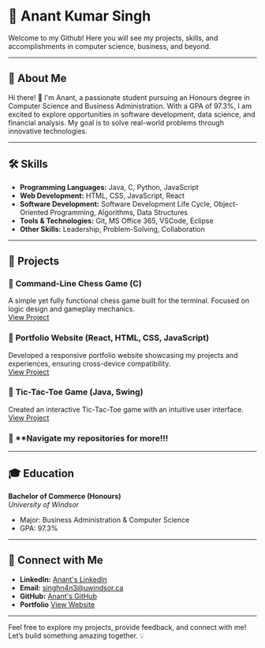 # 🚀 **Anant Kumar Singh**

Welcome to my Github! Here you will see my projects, skills, and accomplishments in computer science, business, and beyond.

---

## 📜 **About Me**

Hi there! 👋 I'm Anant, a passionate student pursuing an Honours degree in Computer Science and Business Administration. With a GPA of 97.3%, I am excited to explore opportunities in software development, data science, and financial analysis. My goal is to solve real-world problems through innovative technologies.

---

## 🛠 **Skills**

- **Programming Languages:** Java, C, Python, JavaScript  
- **Web Development:** HTML, CSS, JavaScript, React 
- **Software Development:** Software Development Life Cycle, Object-Oriented Programming, Algorithms, Data Structures  
- **Tools & Technologies:** Git, MS Office 365, VSCode, Eclipse 
- **Other Skills:** Leadership, Problem-Solving, Collaboration  

---

## 📂 **Projects**

### 🧩 **Command-Line Chess Game** (C)  
A simple yet fully functional chess game built for the terminal. Focused on logic design and gameplay mechanics.  
[View Project](https://github.com/techo-anant/Command_Line_Chess/blob/main/chess.c)

### 🎨 **Portfolio Website** (React, HTML, CSS, JavaScript)  
Developed a responsive portfolio website showcasing my projects and experiences, ensuring cross-device compatibility.  
[View Project](https://github.com/techo-anant/anant-portfolio)

### 📁 **Tic-Tac-Toe Game** (Java, Swing)  
Created an interactive Tic-Tac-Toe game with an intuitive user interface.  
[View Project](https://github.com/techo-anant/Tic-Tac-Toe/blob/main/tttJframe.java)

### 🔎 **Navigate my repositories for more!!!

---

## 🎓 **Education**

**Bachelor of Commerce (Honours)**  
*University of Windsor*  
- Major: Business Administration & Computer Science  
- GPA: 97.3%  

---

## 🤝 **Connect with Me**

- **LinkedIn:** [Anant's LinkedIn](https://www.linkedin.com/in/anantk-singh/)  
- **Email:** [singhn4n3@uwindsor.ca](mailto:singhn4n3@uwindsor.ca)  
- **GitHub:** [Anant's GitHub](https://github.com/techo-anant)
- **Portfolio** [View Website](https://techo-anant.github.io/anant-portfolio/)

---

Feel free to explore my projects, provide feedback, and connect with me! Let’s build something amazing together. 💡

<!--
**techo-anant/techo-anant** is a ✨ _special_ ✨ repository because its `README.md` (this file) appears on your GitHub profile.

Here are some ideas to get you started:

- 🔭 I’m currently working on ...
- 🌱 I’m currently learning ...
- 👯 I’m looking to collaborate on ...
- 🤔 I’m looking for help with ...
- 💬 Ask me about ...
- 📫 How to reach me: ...
- 😄 Pronouns: ...
- ⚡ Fun fact: ...
-->
